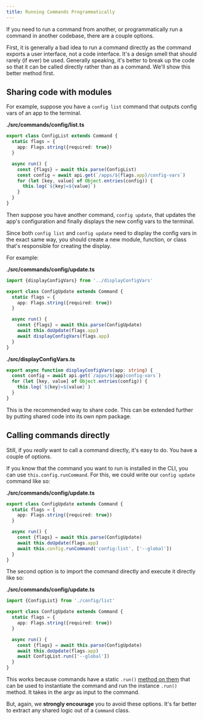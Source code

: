```yaml
---
title: Running Commands Programmatically
---
```


If you need to run a command from another, or programmatically run a command in another codebase, there are a couple options.

First, it is generally a bad idea to run a command directly as the command exports a user interface, not a code interface. It's a design smell that should rarely (if ever) be used. Generally speaking, it's better to break up the code so that it can be called directly rather than as a command. We'll show this better method first.

## Sharing code with modules

For example, suppose you have a `config list` command that outputs config vars of an app to the terminal.

**./src/commands/config/list.ts**

```typescript
export class ConfigList extends Command {
  static flags = {
    app: Flags.string({required: true})
  }

  async run() {
    const {flags} = await this.parse(ConfigList)
    const config = await api.get(`/apps/${flags.app}/config-vars`)
    for (let [key, value] of Object.entries(config)) {
      this.log(`${key}=${value}`)
    }
  }
}
```

Then suppose you have another command, `config update`, that updates the app's configuration and finally displays the new config vars to the terminal.

Since both `config list` and `config update` need to display the config vars in the exact same way, you should create a new module, function, or class that's responsible for creating the display.

For example:

**./src/commands/config/update.ts**

```typescript
import {displayConfigVars} from '../displayConfigVars'

export class ConfigUpdate extends Command {
  static flags = {
    app: Flags.string({required: true})
  }

  async run() {
    const {flags} = await this.parse(ConfigUpdate)
    await this.doUpdate(flags.app)
    await displayConfigVars(flags.app)
  }
}
```

**./src/displayConfigVars.ts**

```typescript
export async function displayConfigVars(app: string) {
  const config = await api.get(`/apps/${app}config-vars`)
  for (let [key, value] of Object.entries(config)) {
    this.log(`${key}=${value}`)
  }
}
```

This is the recommended way to share code. This can be extended further by putting shared code into its own npm package.

## Calling commands directly

Still, if you _really_ want to call a command directly, it's easy to do. You have a couple of options.

If you know that the command you want to run is installed in the CLI, you can use `this.config.runCommand`. For this, we could write our `config update` command like so:

**./src/commands/config/update.ts**

```typescript
export class ConfigUpdate extends Command {
  static flags = {
    app: Flags.string({required: true})
  }

  async run() {
    const {flags} = await this.parse(ConfigUpdate)
    await this.doUpdate(flags.app)
    await this.config.runCommand('config:list', ['--global'])
  }
}
```

The second option is to import the command directly and execute it directly like so:

**./src/commands/config/update.ts**

```typescript
import {ConfigList} from './config/list'

export class ConfigUpdate extends Command {
  static flags = {
    app: Flags.string({required: true})
  }

  async run() {
    const {flags} = await this.parse(ConfigUpdate)
    await this.doUpdate(flags.app)
    await ConfigList.run(['--global'])
  }
}
```

This works because commands have a static `.run()` [method on them](https://github.com/oclif/core/blob/main/src/command.ts) that can be used to instantiate the command and run the instance `.run()` method. It takes in the argv as input to the command.

But, again, we **strongly encourage** you to avoid these options. It's far better to extract any shared logic out of a `Command` class.
